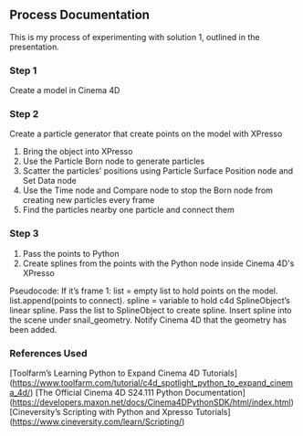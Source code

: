 ## Process Documentation

This is my process of experimenting with solution 1, outlined in the presentation. 

### Step 1

Create a model in Cinema 4D

### Step 2

Create a particle generator that create points on the model with XPresso

1. Bring the object into XPresso
2. Use the Particle Born node to generate particles
3. Scatter the particles' positions using Particle Surface Position node and Set Data node
4. Use the Time node and Compare node to stop the Born node from creating new particles every frame
4. Find the particles nearby one particle and connect them

### Step 3

1. Pass the points to Python
2. Create splines from the points with the Python node inside Cinema 4D's XPresso

Pseudocode:
If it’s frame 1:
list = empty list to hold points on the model.
list.append(points to connect).
spline = variable to hold c4d SplineObject’s linear spline.
Pass the list to SplineObject to create spline.
Insert spline into the scene under snail_geometry.
Notify Cinema 4D that the geometry has been added.


### References Used
[Toolfarm’s Learning Python to Expand Cinema 4D Tutorials]
(https://www.toolfarm.com/tutorial/c4d_spotlight_python_to_expand_cinema_4d/)
[The Official Cinema 4D S24.111 Python Documentation] 
(https://developers.maxon.net/docs/Cinema4DPythonSDK/html/index.html)
[Cineversity’s Scripting with Python and Xpresso Tutorials]
(https://www.cineversity.com/learn/Scripting/)

